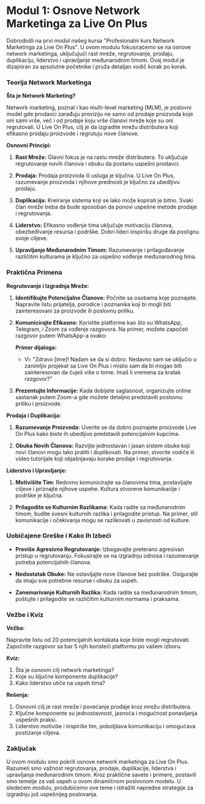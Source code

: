 # **Modul 1: Osnove Network Marketinga za Live On Plus**

Dobrodošli na prvi modul našeg kursa "Profesionalni kurs Network Marketinga za Live On Plus". U ovom modulu fokusiraćemo se na osnove network marketinga, uključujući rast mreže, regrutovanje, prodaju, duplikaciju, liderstvo i upravljanje međunarodnim timom. Ovaj modul je dizajniran za apsolutne početnike i pruža detaljan vodič korak po korak.

### Teorija Network Marketinga

**Šta je Network Marketing?**

Network marketing, poznat i kao multi-level marketing (MLM), je poslovni model gde prodavci zarađuju proviziju ne samo od prodaje proizvoda koje oni sami vrše, već i od prodaje koju vrše članovi mreže koje su oni regrutovali. U Live On Plus, cilj je da izgradite mrežu distributera koji efikasno prodaju proizvode i regrutuju nove članove.

**Osnovni Principi:**

1. **Rast Mreže:** Glavni fokus je na rastu mreže distributera. To uključuje regrutovanje novih članova i obuku da postanu uspešni prodavci.
   
2. **Prodaja:** Prodaja proizvoda ili usluga je ključna. U Live On Plus, razumevanje proizvoda i njihove prednosti je ključno za ubedljivu prodaju.

3. **Duplikacija:** Kreiranje sistema koji se lako može kopirati je bitno. Svaki član mreže treba da bude sposoban da ponovi uspešne metode prodaje i regrutovanja.

4. **Liderstvo:** Efikasno vođenje tima uključuje motivaciju članova, obezbeđivanje resursa i podrške. Dobri lideri inspirišu druge da postignu svoje ciljeve.

5. **Upravljanje Međunarodnim Timom:** Razumevanje i prilagođavanje različitim kulturama je ključno za uspešno vođenje međunarodnog tima.

### Praktična Primena

**Regrutovanje i Izgradnja Mreže:**

1. **Identifikujte Potencijalne Članove:** Počnite sa osobama koje poznajete. Napravite listu prijatelja, porodice i poznanika koji bi mogli biti zainteresovani za proizvode ili poslovnu priliku.

2. **Komunicirajte Efikasno:** Koristite platforme kao što su WhatsApp, Telegram, i Zoom za vođenje razgovora. Na primer, možete započeti razgovor putem WhatsApp-a ovako:

    **Primer dijaloga:**
    - Vi: "Zdravo [ime]! Nadam se da si dobro. Nedavno sam se uključio u zanimljiv projekat sa Live On Plus i mislio sam da bi mogao biti zainteresovan da čuješ više o tome. Imaš li vremena za kratak razgovor?"

3. **Prezentujte Informacije:** Kada dobijete saglasnost, organizujte online sastanak putem Zoom-a gde možete detaljno predstaviti poslovnu priliku i proizvode.

**Prodaja i Duplikacija:**

1. **Razumevanje Proizvoda:** Uverite se da dobro poznajete proizvode Live On Plus kako biste ih ubedljivo predstavili potencijalnim kupcima.

2. **Obuka Novih Članova:** Razvijte jednostavan i jasan sistem obuke koji novi članovi mogu lako pratiti i duplikovati. Na primer, stvorite vodiče ili video tutorijale koji objašnjavaju korake prodaje i regrutovanja.

**Liderstvo i Upravljanje:**

1. **Motivišite Tim:** Redovno komunicirajte sa članovima tima, postavljajte ciljeve i priznajte njihove uspehe. Kultura otvorene komunikacije i podrške je ključna.

2. **Prilagodite se Kulturnim Razlikama:** Kada radite sa međunarodnim timom, budite svesni kulturnih razlika i prilagodite pristup. Na primer, stil komunikacije i očekivanja mogu se razlikovati u zavisnosti od kulture.

### Uobičajene Greške i Kako Ih Izbeći

- **Previše Agresivno Regrutovanje:** Izbegavajte preterano agresivan pristup u regrutovanju. Fokusirajte se na izgradnju odnosa i razumevanje potreba potencijalnih članova.

- **Nedostatak Obuke:** Ne ostavljajte nove članove bez podrške. Osigurajte da imaju sve potrebne resurse i obuku za uspeh.

- **Zanemarivanje Kulturnih Razlika:** Kada radite sa međunarodnim timom, poštujte i prilagodite se različitim kulturnim normama i praksama.

### Vežbe i Kviz

**Vežba:**

Napravite listu od 20 potencijalnih kontakata koje biste mogli regrutovati. Započnite razgovor sa bar 5 njih koristeći platformu po vašem izboru.

**Kviz:**

1. Šta je osnovni cilj network marketinga?
2. Koje su ključne komponente duplikacije?
3. Kako liderstvo utiče na uspeh tima?

**Rešenja:**

1. Osnovni cilj je rast mreže i povećanje prodaje kroz mrežu distributera.
2. Ključne komponente su jednostavnost, jasnoća i mogućnost ponavljanja uspešnih praksi.
3. Liderstvo motiviše i inspiriše tim, poboljšava komunikaciju i omogućava postizanje ciljeva.

### Zaključak

U ovom modulu smo pokrili osnove network marketinga za Live On Plus. Razumeli smo važnost regrutovanja, prodaje, duplikacije, liderstva i upravljanja međunarodnim timom. Kroz praktične savete i primere, postavili smo temelje za vaš uspeh u ovom dinamičnom poslovnom modelu. U sledećem modulu, produbićemo ove teme i istražiti napredne strategije za izgradnju još uspešnijeg poslovanja.
